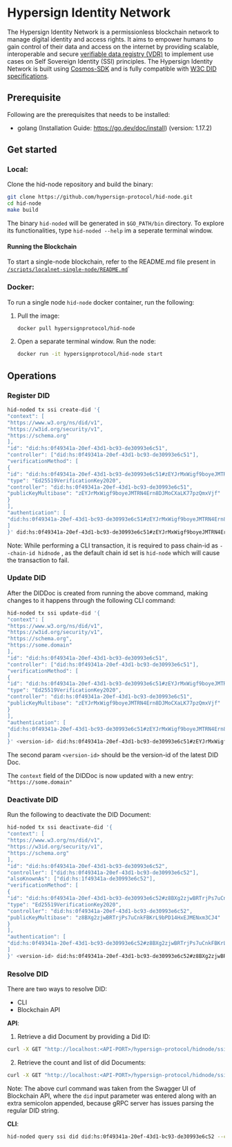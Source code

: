 # Hypersign Identity Network

The Hypersign Identity Network is a permissionless blockchain network to manage digital identity and access rights. It aims to empower humans to gain control of their data and access on the internet by providing scalable, interoperable and secure [verifiable data registry (VDR)](https://www.w3.org/TR/did-core/#dfn-verifiable-data-registry) to implement use cases on Self Sovereign Identity (SSI) principles. The Hypersign Identity Network is built using [Cosmos-SDK](https://tendermint.com/sdk/) and is fully compatible with [W3C DID specifications](https://www.w3.org/TR/did-core/).

## Prerequisite

Following are the prerequisites that needs to be installed:

- golang (Installation Guide: https://go.dev/doc/install) (version: 1.17.2)

## Get started

### Local:

Clone the hid-node repository and build the binary:

```sh
git clone https://github.com/hypersign-protocol/hid-node.git
cd hid-node
make build
```

The binary `hid-noded` will be generated in `$GO_PATH/bin` directory. To explore its functionalities, type `hid-noded --help` im a seperate terminal window.

#### Running the Blockchain

To start a single-node blockchain, refer to the README.md file present in [`/scripts/localnet-single-node/README.md`](/scripts/localnet-single-node/README.md)`

### Docker:

To run a single node `hid-node` docker container, run the following:

1. Pull the image:
   ```sh
   docker pull hypersignprotocol/hid-node
   ```

2. Open a separate terminal window. Run the node:
   ```sh
   docker run -it hypersignprotocol/hid-node start
   ```

## Operations

### Register DID

```sh
hid-noded tx ssi create-did '{
"context": [
"https://www.w3.org/ns/did/v1",
"https://w3id.org/security/v1",
"https://schema.org"
],
"id": "did:hs:0f49341a-20ef-43d1-bc93-de30993e6c51",
"controller": ["did:hs:0f49341a-20ef-43d1-bc93-de30993e6c51"],
"verificationMethod": [
{
"id": "did:hs:0f49341a-20ef-43d1-bc93-de30993e6c51#zEYJrMxWigf9boyeJMTRN4Ern8DJMoCXaLK77pzQmxVjf",
"type": "Ed25519VerificationKey2020",
"controller": "did:hs:0f49341a-20ef-43d1-bc93-de30993e6c51",
"publicKeyMultibase": "zEYJrMxWigf9boyeJMTRN4Ern8DJMoCXaLK77pzQmxVjf"
}
],
"authentication": [
"did:hs:0f49341a-20ef-43d1-bc93-de30993e6c51#zEYJrMxWigf9boyeJMTRN4Ern8DJMoCXaLK77pzQmxVjf"
]
}' did:hs:0f49341a-20ef-43d1-bc93-de30993e6c51#zEYJrMxWigf9boyeJMTRN4Ern8DJMoCXaLK77pzQmxVjf --ver-key oVtY1xceDZQjkfwlbCEC2vgeADcxpgd27vtYasBhcM/JLR6PnPoD9jvjSJrMsMJwS7faPy5OlFCdj/kgLVZMEg== --from alice --keyring-backend test --chain-id hidnode
```
Note: While performing a CLI transaction, it is required to pass chain-id as `--chain-id hidnode` , as the default chain id set is `hid-node` which will cause the transaction to fail.

### Update DID

After the DIDDoc is created from running the above command, making changes to it happens through the following CLI command:

```sh
hid-noded tx ssi update-did '{
"context": [
"https://www.w3.org/ns/did/v1",
"https://w3id.org/security/v1",
"https://schema.org",
"https://some.domain"
],
"id": "did:hs:0f49341a-20ef-43d1-bc93-de30993e6c51",
"controller": ["did:hs:0f49341a-20ef-43d1-bc93-de30993e6c51"],
"verificationMethod": [
{
"id": "did:hs:0f49341a-20ef-43d1-bc93-de30993e6c51#zEYJrMxWigf9boyeJMTRN4Ern8DJMoCXaLK77pzQmxVjf",
"type": "Ed25519VerificationKey2020",
"controller": "did:hs:0f49341a-20ef-43d1-bc93-de30993e6c51",
"publicKeyMultibase": "zEYJrMxWigf9boyeJMTRN4Ern8DJMoCXaLK77pzQmxVjf"
}
],
"authentication": [
"did:hs:0f49341a-20ef-43d1-bc93-de30993e6c51#zEYJrMxWigf9boyeJMTRN4Ern8DJMoCXaLK77pzQmxVjf"
]
}' <version-id> did:hs:0f49341a-20ef-43d1-bc93-de30993e6c51#zEYJrMxWigf9boyeJMTRN4Ern8DJMoCXaLK77pzQmxVjf --ver-key oVtY1xceDZQjkfwlbCEC2vgeADcxpgd27vtYasBhcM/JLR6PnPoD9jvjSJrMsMJwS7faPy5OlFCdj/kgLVZMEg== --from alice --keyring-backend test --chain-id hidnode
```

The second param `<version-id>` should be the version-id of the latest DID Doc.

The `context` field of the DIDDoc is now updated with a new entry: `"https://some.domain"`

### Deactivate DID

Run the following to deactivate the DID Document:

```sh
hid-noded tx ssi deactivate-did '{
"context": [
"https://www.w3.org/ns/did/v1",
"https://w3id.org/security/v1",
"https://schema.org"
],
"id": "did:hs:0f49341a-20ef-43d1-bc93-de30993e6c52",
"controller": ["did:hs:0f49341a-20ef-43d1-bc93-de30993e6c52"],
"alsoKnownAs": ["did:hs:1f49341a-de30993e6c52"],
"verificationMethod": [
{
"id": "did:hs:0f49341a-20ef-43d1-bc93-de30993e6c52#z8BXg2zjwBRTrjPs7uCnkFBKrL9bPD14HxEJMENxm3CJ4",
"type": "Ed25519VerificationKey2020",
"controller": "did:hs:0f49341a-20ef-43d1-bc93-de30993e6c52",
"publicKeyMultibase": "z8BXg2zjwBRTrjPs7uCnkFBKrL9bPD14HxEJMENxm3CJ4"
}
],
"authentication": [
"did:hs:0f49341a-20ef-43d1-bc93-de30993e6c52#z8BXg2zjwBRTrjPs7uCnkFBKrL9bPD14HxEJMENxm3CJ4"
]
}' <version-id> did:hs:0f49341a-20ef-43d1-bc93-de30993e6c52#z8BXg2zjwBRTrjPs7uCnkFBKrL9bPD14HxEJMENxm3CJ4 --ver-key bZBUkLGChnJujYHUZ4L8PECoN2Odv6adWGXc1qVWCRVqtEx0o/FmtFZnd5pT3laR518P58TRUGY5q5KSrToSmQ== --from alice --keyring-backend test --chain-id hidnode --yes
```

### Resolve DID

There are two ways to resolve DID:

- CLI
- Blockchain API


**API**:

1. Retrieve a did Document by providing a Did ID:
```sh
curl -X GET "http://localhost:<API-PORT>/hypersign-protocol/hidnode/ssi/did/did:hs:0f49341a-20ef-43d1-bc93-de30993e6c52:" -H  "accept: application/json"
```

2. Retrieve the count and list of did Documents:
```sh
curl -X GET "http://localhost:<API-PORT>/hypersign-protocol/hidnode/ssi/did" -H  "accept: application/json"
```

Note: The above curl command was taken from the Swagger UI of Blockchain API, where the `did` input parameter was entered along with an extra semicolon appended, because gRPC server has issues parsing the regular DID string.

**CLI**:
```sh
hid-noded query ssi did did:hs:0f49341a-20ef-43d1-bc93-de30993e6c52 --chain-id hidnode
```
